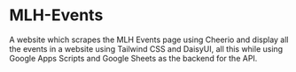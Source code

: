 # MLH-Events
A website which scrapes the MLH Events page using Cheerio and display all the events in a website using Tailwind CSS and DaisyUI, all this while using Google Apps Scripts and Google Sheets as the backend for the API.
